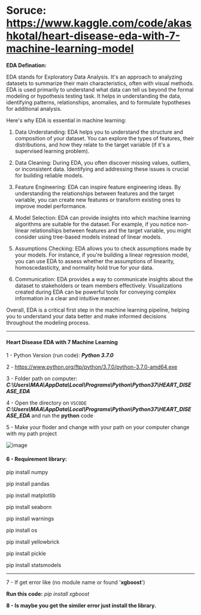 # Soruce: https://www.kaggle.com/code/akashkotal/heart-disease-eda-with-7-machine-learning-model

**EDA Defination:**

EDA stands for Exploratory Data Analysis. It's an approach to analyzing datasets to summarize their main characteristics, often with visual methods. EDA is used primarily to understand what data can tell us beyond the formal modeling or hypothesis testing task. It helps in understanding the data, identifying patterns, relationships, anomalies, and to formulate hypotheses for additional analysis.

Here's why EDA is essential in machine learning:
  
  1. Data Understanding: EDA helps you to understand the structure and composition of your dataset. You can explore the types of features, their distributions, and how they relate to the target variable (if it's a supervised learning problem).

  2. Data Cleaning: During EDA, you often discover missing values, outliers, or inconsistent data. Identifying and addressing these issues is crucial for building reliable models.

  3. Feature Engineering: EDA can inspire feature engineering ideas. By understanding the relationships between features and the target variable, you can create new features or transform existing ones to improve model performance.

  4. Model Selection: EDA can provide insights into which machine learning algorithms are suitable for the dataset. For example, if you notice non-linear relationships between features and the target variable, you might consider using tree-based models instead of linear models.

  5. Assumptions Checking: EDA allows you to check assumptions made by your models. For instance, if you're building a linear regression model, you can use EDA to assess whether the assumptions of linearity, homoscedasticity, and normality hold true for your data.

  6. Communication: EDA provides a way to communicate insights about the dataset to stakeholders or team members effectively. Visualizations created during EDA can be powerful tools for conveying complex information in a clear and intuitive manner.

  Overall, EDA is a critical first step in the machine learning pipeline, helping you to understand your data better and make informed decisions throughout the modeling process.

-----------------------------------------------------------------------------
#### Heart Disease EDA with 7 Machine Learning

1 - Python Version (run code): ***Python 3.7.0***
  
2 - https://www.python.org/ftp/python/3.7.0/python-3.7.0-amd64.exe
  
3 - Folder path on computer: ***C:\Users\MAA\AppData\Local\Programs\Python\Python37\HEART_DISEASE_EDA***

4 - Open the directory on <code style="color : name_color">VSCODE</code> ***C:\Users\MAA\AppData\Local\Programs\Python\Python37\HEART_DISEASE_EDA*** and run the **python** code

5 - Make your floder and change with your path on your computer change with my path project

![image](https://github.com/aminaslami/Heart-Disease-EDA-Machine-Learning/assets/101183453/4ae2a22e-fa61-46a6-baf0-d6f08b77203b)


#### 6 - Requirement library:   
  pip install numpy
  
  pip install pandas
  
  pip install matplotlib
  
  pip install seaborn
  
  pip install warnings
  
  pip install os
  
  pip install yellowbrick
  
  pip install pickle

  pip install statsmodels

-------------------------------------------------------

7 - If get error like (no module name or found '**xgboost**')

**Run this code:** _pip install xgboost_

**8 - Is maybe you get the similer error just install the library.**


